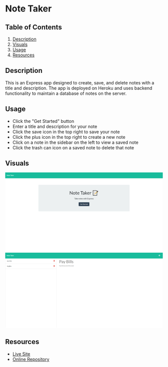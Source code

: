 # Note Taker

## Table of Contents
1. [Description](#description)
2. [Visuals](#visuals)
3. [Usage](#usage)
4. [Resources](#resources)

## Description
This is an Express app designed to create, save, and delete notes with a title and description. The app is deployed on Heroku and uses backend functionality to maintain a database of notes on the server.

## Usage
- Click the "Get Started" button
- Enter a title and description for your note
- Click the save icon in the top right to save your note
- Click the plus icon in the top right to create a new note
- Click on a note in the sidebar on the left to view a saved note
- Click the trash can icon on a saved note to delete that note

## Visuals
![Landing Page](./images/Note-Taker-Home.png)
![Notes Page](./images/Note-Taker-Notes.png)

## Resources
- [Live Site](https://jfox-note-taker.herokuapp.com/)
- [Online Repository](https://github.com/JtheFox/note-taker)
